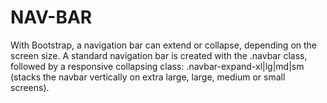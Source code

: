 # NAV-BAR
With Bootstrap, a navigation bar can extend or collapse, depending on the screen size. A standard navigation bar is created with the .navbar class, followed by a responsive collapsing class: .navbar-expand-xl|lg|md|sm (stacks the navbar vertically on extra large, large, medium or small screens).
